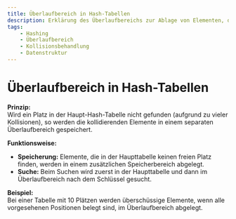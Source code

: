 ```yaml
---
title: Überlaufbereich in Hash-Tabellen
description: Erklärung des Überlaufbereichs zur Ablage von Elementen, die aufgrund von Kollisionen nicht in die Haupttabelle passen.
tags:
    - Hashing
    - Überlaufbereich
    - Kollisionsbehandlung
    - Datenstruktur
---
```


# Überlaufbereich in Hash-Tabellen

**Prinzip:**  
Wird ein Platz in der Haupt-Hash-Tabelle nicht gefunden (aufgrund zu vieler Kollisionen), so werden die kollidierenden Elemente in einem separaten Überlaufbereich gespeichert.

**Funktionsweise:**
- **Speicherung:** Elemente, die in der Haupttabelle keinen freien Platz finden, werden in einem zusätzlichen Speicherbereich abgelegt.
- **Suche:** Beim Suchen wird zuerst in der Haupttabelle und dann im Überlaufbereich nach dem Schlüssel gesucht.

**Beispiel:**  
Bei einer Tabelle mit 10 Plätzen werden überschüssige Elemente, wenn alle vorgesehenen Positionen belegt sind, im Überlaufbereich abgelegt.


